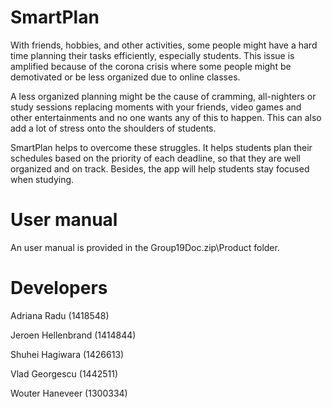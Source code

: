 # SmartPlan

With friends, hobbies, and other activities, some people might have a hard time planning their tasks efficiently, especially students. This issue is amplified because of the corona crisis where some people might be demotivated or be less organized due to online classes.


A less organized planning might be the cause of cramming, all-nighters or study sessions replacing moments with your friends, video games and other entertainments and no one wants any of this to happen. This can also add a lot of stress onto the shoulders of students.

SmartPlan helps to overcome these struggles. It helps students plan their schedules based on the priority of each deadline, so that they are well organized and on track. Besides, the app will help students stay focused when studying.

# User manual
An user manual is provided in the Group19Doc.zip\Product folder. 

# Developers
Adriana Radu (1418548)

Jeroen Hellenbrand (1414844)

Shuhei Hagiwara (1426613)

Vlad Georgescu (1442511)

Wouter Haneveer (1300334)
